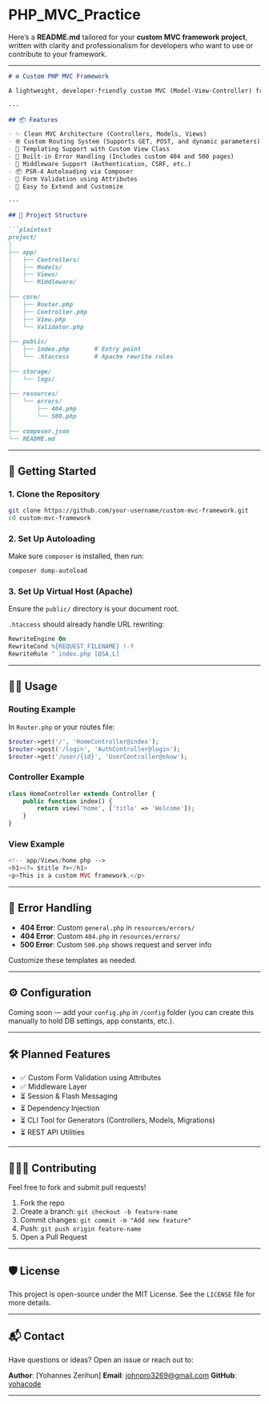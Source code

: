 # PHP_MVC_Practice
Here’s a **README.md** tailored for your **custom MVC framework project**, written with clarity and professionalism for developers who want to use or contribute to your framework.

---

````markdown
# ⚙️ Custom PHP MVC Framework

A lightweight, developer-friendly custom MVC (Model-View-Controller) framework built with PHP. This framework is designed for rapid development with simplicity, flexibility, and performance in mind.

---

## 📦 Features

- ✨ Clean MVC Architecture (Controllers, Models, Views)
- 🌐 Custom Routing System (Supports GET, POST, and dynamic parameters)
- 📄 Templating Support with Custom View Class
- 🧰 Built-in Error Handling (Includes custom 404 and 500 pages)
- 🔐 Middleware Support (Authentication, CSRF, etc.)
- 📦 PSR-4 Autoloading via Composer
- 📝 Form Validation using Attributes
- 🧪 Easy to Extend and Customize

---

## 📁 Project Structure

```plaintext
project/
│
├── app/
│   ├── Controllers/
│   ├── Models/
│   ├── Views/
│   └── Middleware/
│
├── core/
│   ├── Router.php
│   ├── Controller.php
│   ├── View.php
│   └── Validator.php
│
├── public/
│   ├── index.php       # Entry point
│   └── .htaccess       # Apache rewrite rules
│
├── storage/
│   └── logs/
│
├── resources/
│   └── errors/
│       ├── 404.php
│       └── 500.php
│
├── composer.json
└── README.md
````

---

## 🚀 Getting Started

### 1. Clone the Repository

```bash
git clone https://github.com/your-username/custom-mvc-framework.git
cd custom-mvc-framework
```

### 2. Set Up Autoloading

Make sure `composer` is installed, then run:

```bash
composer dump-autoload
```

### 3. Set Up Virtual Host (Apache)

Ensure the `public/` directory is your document root.

`.htaccess` should already handle URL rewriting:

```apache
RewriteEngine On
RewriteCond %{REQUEST_FILENAME} !-f
RewriteRule ^ index.php [QSA,L]
```

---

## 🧑‍💻 Usage

### Routing Example

In `Router.php` or your routes file:

```php
$router->get('/', 'HomeController@index');
$router->post('/login', 'AuthController@login');
$router->get('/user/{id}', 'UserController@show');
```

### Controller Example

```php
class HomeController extends Controller {
    public function index() {
        return view('home', ['title' => 'Welcome']);
    }
}
```

### View Example

```php
<!-- app/Views/home.php -->
<h1><?= $title ?></h1>
<p>This is a custom MVC framework.</p>
```

---

## 🧪 Error Handling

* **404 Error**: Custom `general.php` in `resources/errors/`
* **404 Error**: Custom `404.php` in `resources/errors/`
* **500 Error**: Custom `500.php` shows request and server info

Customize these templates as needed.

---

## ⚙️ Configuration

Coming soon — add your `config.php` in `/config` folder (you can create this manually to hold DB settings, app constants, etc.).

---

## 🛠 Planned Features

* ✅ Custom Form Validation using Attributes
* ✅ Middleware Layer
* ⏳ Session & Flash Messaging
* ⏳ Dependency Injection
* ⏳ CLI Tool for Generators (Controllers, Models, Migrations)
* ⏳ REST API Utilities

---

## 🧑‍🤝‍🧑 Contributing

Feel free to fork and submit pull requests!

1. Fork the repo
2. Create a branch: `git checkout -b feature-name`
3. Commit changes: `git commit -m "Add new feature"`
4. Push: `git push origin feature-name`
5. Open a Pull Request

---

## 🛡 License

This project is open-source under the MIT License.
See the `LICENSE` file for more details.

---

## 📬 Contact

Have questions or ideas? Open an issue or reach out to:

**Author**: \[Yohannes Zerihun]
**Email**: [johnpro3269@gmail.com](mailto:your.email@example.com)
**GitHub**: [yohacode](https://github.com/yohacode)

---

```

